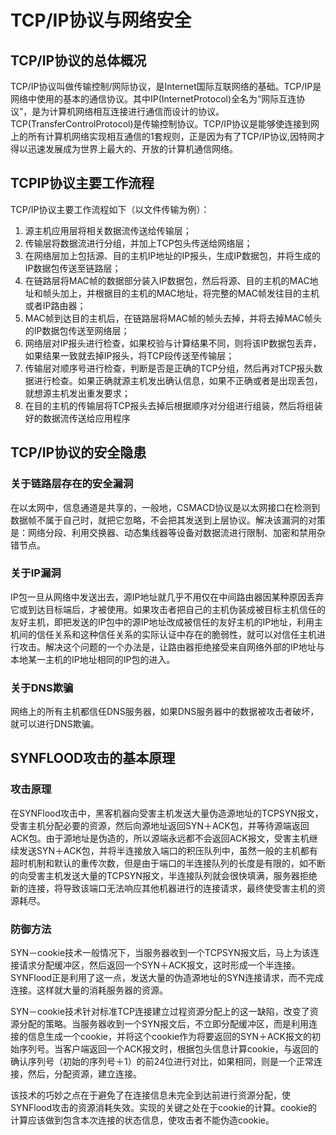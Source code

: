 # TCP/IP协议与网络安全

## TCP/IP协议的总体概况

TCP/IP协议叫做传输控制/网际协议，是Internet国际互联网络的基础。TCP/IP是网络中使用的基本的通信协议。其中IP(InternetProtocol)全名为“网际互连协议”，是为计算机网络相互连接进行通信而设计的协议。TCP(TransferControlProtocol)是传输控制协议。TCP/IP协议是能够使连接到网上的所有计算机网络实现相互通信的1套规则，正是因为有了TCP/IP协议,因特网才得以迅速发展成为世界上最大的、开放的计算机通信网络。

## TCPIP协议主要工作流程

TCP/IP协议主要工作流程如下（以文件传输为例）：

1. 源主机应用层将相关数据流传送给传输层；
2. 传输层将数据流进行分组，并加上TCP包头传送给网络层；
3. 在网络层加上包括源、目的主机IP地址的IP报头，生成IP数据包，并将生成的IP数据包传送至链路层；
4. 在链路层将MAC帧的数据部分装入IP数据包，然后将源、目的主机的MAC地址和帧头加上，并根据目的主机的MAC地址，将完整的MAC帧发往目的主机或者IP路由器；
5. MAC帧到达目的主机后，在链路层将MAC帧的帧头去掉，并将去掉MAC帧头的IP数据包传送至网络层；
6. 网络层对IP报头进行检查，如果校验与计算结果不同，则将该IP数据包丢弃，如果结果一致就去掉IP报头，将TCP段传送至传输层；
7. 传输层对顺序号进行检查，判断是否是正确的TCP分组，然后再对TCP报头数据进行检查。如果正确就源主机发出确认信息，如果不正确或者是出现丢包，就想源主机发出重发要求；
8. 在目的主机的传输层将TCP报头去掉后根据顺序对分组进行组装，然后将组装好的数据流传送给应用程序

## TCP/IP协议的安全隐患

### 关于链路层存在的安全漏洞

在以太网中，信息通道是共享的，一般地，CSMACD协议是以太网接口在检测到数据帧不属于自己时，就把它忽略，不会把其发送到上层协议。解决该漏洞的对策是：网络分段、利用交换器、动态集线器等设备对数据流进行限制、加密和禁用杂错节点。

### 关于IP漏洞

IP包一旦从网络中发送出去，源IP地址就几乎不用仅在中间路由器因某种原因丢弃它或到达目标端后，才被使用。如果攻击者把自己的主机伪装成被目标主机信任的友好主机，即把发送的IP包中的源IP地址改成被信任的友好主机的IP地址，利用主机间的信任关系和这种信任关系的实际认证中存在的脆弱性，就可以对信任主机进行攻击。解决这个问题的一个办法是，让路由器拒绝接受来自网络外部的IP地址与本地某一主机的IP地址相同的IP包的进入。

### 关于DNS欺骗

网络上的所有主机都信任DNS服务器，如果DNS服务器中的数据被攻击者破坏，就可以进行DNS欺骗。

## SYNFLOOD攻击的基本原理

### 攻击原理

在SYNFlood攻击中，黑客机器向受害主机发送大量伪造源地址的TCPSYN报文，受害主机分配必要的资源，然后向源地址返回SYN＋ACK包，并等待源端返回ACK包。由于源地址是伪造的，所以源端永远都不会返回ACK报文，受害主机继续发送SYN＋ACK包，并将半连接放入端口的积压队列中，虽然一般的主机都有超时机制和默认的重传次数，但是由于端口的半连接队列的长度是有限的，如不断的向受害主机发送大量的TCPSYN报文，半连接队列就会很快填满，服务器拒绝新的连接，将导致该端口无法响应其他机器进行的连接请求，最终使受害主机的资源耗尽。

### 防御方法

SYN－cookie技术一般情况下，当服务器收到一个TCPSYN报文后，马上为该连接请求分配缓冲区，然后返回一个SYN＋ACK报文，这时形成一个半连接。SYNFlood正是利用了这一点，发送大量的伪造源地址的SYN连接请求，而不完成连接。这样就大量的消耗服务器的资源。

SYN－cookie技术针对标准TCP连接建立过程资源分配上的这一缺陷，改变了资源分配的策略。当服务器收到一个SYN报文后，不立即分配缓冲区，而是利用连接的信息生成一个cookie，并将这个cookie作为将要返回的SYN＋ACK报文的初始序列号。当客户端返回一个ACK报文时，根据包头信息计算cookie，与返回的确认序列号（初始的序列号＋1）的前24位进行对比，如果相同，则是一个正常连接，然后，分配资源，建立连接。

该技术的巧妙之点在于避免了在连接信息未完全到达前进行资源分配，使SYNFlood攻击的资源消耗失效。实现的关键之处在于cookie的计算。cookie的计算应该做到包含本次连接的状态信息，使攻击者不能伪造cookie。

